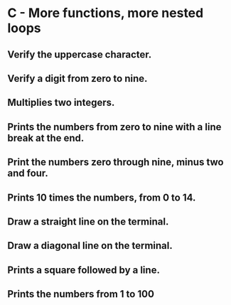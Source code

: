 # C - More functions, more nested loops
## Verify the uppercase character.
## Verify a digit from zero to nine.
## Multiplies two integers.
## Prints the numbers from zero to nine with a line break at the end.
## Print the numbers zero through nine, minus two and four.
## Prints 10 times the numbers, from 0 to 14.
## Draw a straight line on the terminal.
## Draw a diagonal line on the terminal.
## Prints a square followed by a line.
## Prints the numbers from 1 to 100
